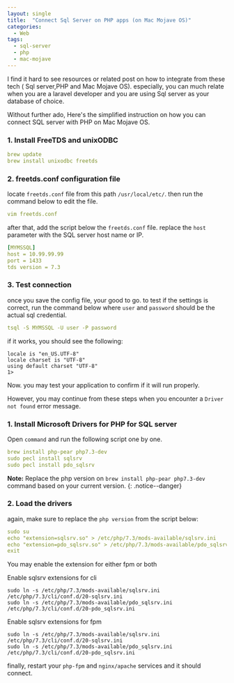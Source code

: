 ```yaml
---
layout: single
title:  "Connect Sql Server on PHP apps (on Mac Mojave OS)"
categories:
  - Web
tags:
  - sql-server
  - php
  - mac-mojave
---
```

I find it hard to see resources or related post on how to integrate from these tech ( Sql server,PHP and Mac Mojave OS). especially, you can much relate when you are a laravel developer and you are using Sql server as your database of choice.

Without further ado, Here's the simplified instruction on how you can connect SQL server with PHP on Mac Mojave OS.
### 1. Install FreeTDS and unixODBC
```yaml
brew update
brew install unixodbc freetds
```
### 2. freetds.conf configuration file
locate `freetds.conf` file from this path `/usr/local/etc/`. then run the command below to edit the file.
```yaml
vim freetds.conf
```
after that, add the script below the `freetds.conf` file. replace the `host` parameter with the SQL server host name or IP.
```yaml
[MYMSSQL]
host = 10.99.99.99
port = 1433
tds version = 7.3
```
### 3. Test connection
once you save the config file, your good to go. to test if the settings is correct, run the command below where `user` and `password` should be the actual sql credential.
```yaml
tsql -S MYMSSQL -U user -P password
```
if it works, you should see the following:
```
locale is "en_US.UTF-8"
locale charset is "UTF-8"
using default charset "UTF-8"
1>
```
Now. you may test your application to confirm if it will run properly.

However, you may continue from these steps when you encounter a `Driver not found` error message.

### 1. Install Microsoft Drivers for PHP for SQL server
Open `command` and run the following script one by one.
```yaml
brew install php-pear php7.3-dev
sudo pecl install sqlsrv
sudo pecl install pdo_sqlsrv
```
**Note:** Replace the php version on `brew install php-pear php7.3-dev` command based on your current version.
{: .notice--danger}
### 2. Load the drivers
again, make sure to replace the `php version` from the script below:
```yaml
sudo su
echo "extension=sqlsrv.so" > /etc/php/7.3/mods-available/sqlsrv.ini
echo "extension=pdo_sqlsrv.so" > /etc/php/7.3/mods-available/pdo_sqlsrv.ini
exit
```
 You may enable the extension for either fpm or both

Enable sqlsrv extensions for cli
 ```
sudo ln -s /etc/php/7.3/mods-available/sqlsrv.ini /etc/php/7.3/cli/conf.d/20-sqlsrv.ini
sudo ln -s /etc/php/7.3/mods-available/pdo_sqlsrv.ini /etc/php/7.3/cli/conf.d/20-pdo_sqlsrv.ini
```

Enable sqlsrv extensions for fpm
 ```
sudo ln -s /etc/php/7.3/mods-available/sqlsrv.ini /etc/php/7.3/cli/conf.d/20-sqlsrv.ini
sudo ln -s /etc/php/7.3/mods-available/pdo_sqlsrv.ini /etc/php/7.3/cli/conf.d/20-pdo_sqlsrv.ini
```
finally, restart your `php-fpm` and `nginx/apache` services and it should connect.
